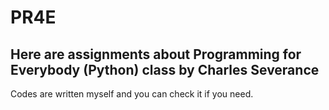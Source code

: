 # PR4E
## Here are assignments about Programming for Everybody (Python) class by Charles Severance
Codes are written myself and you can check it if you need.
